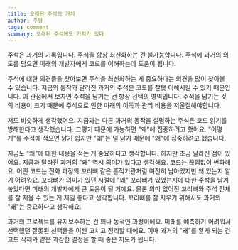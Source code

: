 ```yaml
---
title: 오래된 주석의 가치
author: 주형
tags: comment
summary: 오래된 주석에도 가치가 있다
---
```


주석은 과거의 기록입니다. 주석을 항상 최신화하는 건 불가능합니다. 주석에 과거의 의도를 담으면 미래의 개발자에게 코드를 이해하는데 도움이 됩니다.

주석에 대한 의견들을 찾아보면 주석을 최신화하는 게 중요하다는 의견을 많이 찾아볼 수 있습니다. 지금의 동작과 달라진 과거의 주석은 코드를 잘못 이해시킬 수 있기 때문입니다. 이 관점에서 보자면 주석을 남기는 건 항상 선택의 영역입니다. 주석을 남기는 것의 비용이 크기 때문에 주석으로 인한 미래의 이득과 관리 비용을 저울질해야합니다.

저도 비슷하게 생각했어요. 지금과는 다른 과거의 동작을 설명하는 주석은 코드 읽기를 방해한다고 생각했습니다. 그렇기 때문에 가능하면 "왜"에 집중하려고 했어요. "어떻게"를 주석에 적으면 낡기 쉽지만 "왜"는 덜 낡기 때문에 "왜"에 집중하려고 했습니다.

지금도 "왜"에 대한 내용을 적는 게 중요하다고 생각합니다. 하지만 조금 달라진 점이 있어요. 지금과 달라진 과거의 "왜" 역시 의미가 있다고 생각해요. 코드는 끊임없이 변화해요. 어떤 코드는 진화 과정의 꼬리뼈 같은 흔적기관처럼 여전히 남아있지만 왜 있는지 알기 어려워요. 꼬리뼈가 의미가 있던 시절에 "왜" 꼬리뼈가 있었는지에 대한 주석을 남겨놓았다면 미래의 개발자에게 큰 도움이 될 거에요. 물론 의미 없어진 꼬리뼈와 주석 전체를 잘 지울 수 있는 게 제일 좋다고 생각합니다. 꼬리뼈를 잘 지우기 위해서도 과거의 "왜"는 중요하다고 생각해요.

과거의 프로젝트를 유지보수하는 건 꽤나 동적인 과정이에요. 미래를 예측하기 어려워서 선택했던 잘못된 선택들을 이젠 고치고 정리할 때에요. 이때 과거의 "왜"를 알게 되는 건 코드 삭제와 같은 과감한 결정을 할 때 좋은 지도가 됩니다.
